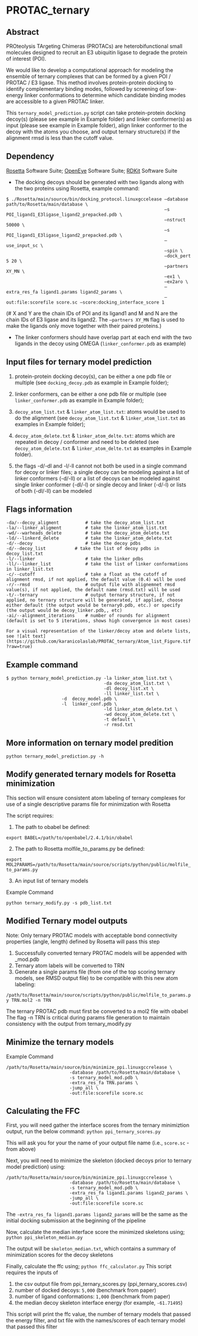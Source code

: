 # PROTAC_ternary

## Abstract
PROteolysis TArgeting Chimeras (PROTACs) are heterobifunctional small molecules designed to recruit an E3 ubiquitin ligase to degrade the protein of interest (POI). 
  
We would like to develop a computational approach for modeling the ensemble of ternary complexes that can be formed by a given POI / PROTAC / E3 ligase. This method involves protein-protein docking to identify complementary binding modes, followed by screening of low-energy linker conformations to determine which candidate binding modes are accessible to a given PROTAC linker.
  
This `ternary_model_prediction.py` script can take protein-protein docking decoy(s) (please see example in Example folder) and linker comformer(s) as input (please see example in Example folder), align linker conformer to the decoy with the atoms you choose, and output ternary structure(s) if the alignment rmsd is less than the cutoff value.

## Dependency
[Rosetta](https://www.rosettacommons.org/software/license-and-download) Software Suite; [OpenEye](https://www.eyesopen.com/) Software Suite; [RDKit](www.rdkit.org) Software Suite

* The docking decoys should be generated with two ligands along with the two proteins using Rosetta, example command:

```
$ ./Rosetta/main/source/bin/docking_protocol.linuxgccelease –database path/to/Rosetta/main/database \
                                                            –s POI_ligand1_E3ligase_ligand2_prepacked.pdb \
                                                            –nstruct 50000 \
                                                            –s POI_ligand1_E3ligase_ligand2_prepacked.pdb \
                                                            –use_input_sc \
                                                            –spin \
                                                            –dock_pert 5 20 \
                                                            –partners XY_MN \
                                                            –ex1 \
                                                            –ex2aro \
                                                            –extra_res_fa ligand1.params ligand2_params \
                                                            –out:file:scorefile score.sc –score:docking_interface_score 1
```

(# X and Y are the chain IDs of POI and its ligand1 and M and N are the chain IDs of E3 ligase and its ligand2. The `–partners XY_MN` flag is used to make the ligands only move together with their paired proteins.)

* The linker conformers should have overlap part at each end with the two ligands in the decoy using OMEGA (`linker_conformer.pdb` as example)

## Input files for ternary model prediction
1) protein-protein docking decoy(s), can be either a one pdb file or multiple (see `docking_decoy.pdb` as example in Example folder);

2) linker conformers, can be either a one pdb file or multiple (see `linker_conformer.pdb` as example in Example folder);

3) `decoy_atom_list.txt` & `linker_atom_list.txt`: atoms would be used to do the alignment (see `decoy_atom_list.txt` & `linker_atom_list.txt` as examples in Example folder);

4) `decoy_atom_delete.txt` & `linker_atom_delte.txt`: atoms which are repeated in decoy / conformer and need to be deleted (see `decoy_atom_delete.txt` & `linker_atom_delte.txt` as examples in Example folder).

5) the flags -d/-dl and -l/-ll cannot not both be used in a single command for decoy or linker files; a single decoy can be modeling against a list of linker conformers (-d/-ll) or a list of decoys can be modeled against single linker conformer (-dl/-l) or single decoy and linker (-d/-l) or lists of both (-dl/-ll) can be modeled

## Flags information
```
-da/--decoy_aligment          # take the decoy_atom_list.txt
-la/--linker_aligment         # take the linker_atom_list.txt
-wd/--warheads_delete         # take the decoy_atom_delete.txt
-ld/--linkerd_delete          # take the linker_atom_delete.txt
-d/--decoy                    # take the decoy pdbs
-d/--decoy_list		      # take the list of decoy pdbs in decoy_list.txt
-l/--linker                   # take the linker pdbs
-ll/--linker_list             # take the list of linker conformations in linker_list.txt
-c/--cutoff                   # take a float as the cutoff of alignment rmsd, if not applied, the default value (0.4) will be used
-r/--rmsd                     # output file with alignemnet rmsd value(s), if not applied, the default name (rmsd.txt) will be used
-t/--ternary                  # output ternary structure, if not applied, no ternary structure will be generated, if applied, choose either default (the output would be ternary0.pdb, etc.) or specify (the output would be decoy_linker.pdb,, etc)
-ai/--alignment_iterations    # number of rounds for alignment (default is set to 5 iterations, shows high convergence in most cases)
```
`For a visual representation of the linker/decoy atom and delete lists, see ![alt text](https://github.com/karanicolaslab/PROTAC_ternary/Atom_list_Figure.tif?raw=true)`
 
## Example command
```
$ python ternary_model_prediction.py -la linker_atom_list.txt \
                                     -da decoy_atom_list.txt \
                                     -dl decoy_list.xt \ 
                                     -ll linker_list.txt \
				     -d  decoy_model.pdb \
				     -l  linker_conf.pdb \ 
                                     -ld linker_atom_delete.txt \
                                     -wd decoy_atom_delete.txt \
                                     -t default \
                                     -r rmsd.txt
```

## More information on ternary model predition
```python ternary_model_prediction.py -h```

## Modify generated ternary models for Rosetta minimization
This section will ensure consistent atom labeling of ternary complexes for use of a single descriptive params file for minimization with Rosetta

The script requires:
1) The path to obabel be defined: 

```export BABEL=/path/to/openbabel/2.4.1/bin/obabel```

2) The path to Rosetta molfile_to_params.py be defined:

```export MOL2PARAMS=/path/to/Rosetta/main/source/scripts/python/public/molfile_to_params.py```

3) An input list of ternary models 

Example Command 

```python ternary_modify.py -s pdb_list.txt```

## Modified Ternary model outputs
Note: Only ternary PROTAC models with acceptable bond connectivity properties (angle, length) defined by Rosetta will pass this step

1) Successfully converted ternary PROTAC models will be appended with _mod.pdb
2) Ternary atom labels will be converted to TRN
3) Generate a single params file (from one of the top scoring ternary models, see RMSD output file) to be compatible with this new atom labeling:

```/path/to/Rosetta/main/source/scripts/python/public/molfile_to_params.py TRN.mol2 -n TRN```

The ternary PROTAC pdb must first be converted to a mol2 file with obabel
The flag -n TRN is critical during params file generation to maintain consistency with the output from ternary_modify.py

## Minimize the ternary models

Example Command

```
/path/to/Rosetta/main/source/bin/minimize_ppi.linuxgccrelease \
						-database /path/to/Rosetta/main/database \
						-s ternary_model_mod.pdb \
						-extra_res_fa TRN.params \
						-jump_all \
						-out:file:scorefile score.sc
```

## Calculating the FFC
First, you will need gather the interface scores from the ternary minimiztion output, run the below command:
```python ppi_ternary_scores.py```

This will ask you for your the name of your output file name (i.e., `score.sc`  - from above)

Next, you will need to minimize the skeleton (docked decoys prior to ternary model prediction) using:
```
/path/to/Rosetta/main/source/bin/minimize_ppi.linuxgccrelease \
						-database /path/to/Rosetta/main/database \
						-s ternary_model_mod.pdb \
						-extra_res_fa ligand1.params ligand2_params \
						-jump_all \
						-out:file:scorefile score.sc
```

The `-extra_res_fa ligand1.params ligand2_params` will be the same as the initial docking submission at the beginning of the pipeline


Now, calculate the median interface score the minimized skeletons using;
```python ppi_skeleton_median.py```

The output will be `skeleton_median.txt`, which contains a summary of minimization scores for the decoy skeletons

Finally, calculate the ffc using;
```python ffc_calculator.py```
This script requires the inputs of
  1) the csv output file from ppi_ternary_scores.py (ppi_ternary_scores.csv)
  2) number of docked decoys: `5,000` (benchmark from paper)
  3) number of ligand conformations: `1,000` (benchmark from paper)
  4) the median decoy skeleton interface energy (for example, `-61.71495`)
		
This script will print the ffc value, the number of ternary models that passed the energy filter, and txt file with the names/scores of each ternary model that passed this filter 




